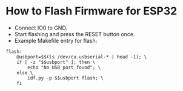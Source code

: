 # How to Flash Firmware for ESP32
- Connect IO0 to GND.
- Start flashing and press the RESET button once.
- Example Makefile entry for flash:
```
flash:
	@usbport=$$(ls /dev/cu.usbserial-* | head -1); \
	if [ -z "$$usbport" ]; then \
		echo "No USB port found"; \
	else \
		idf.py -p $$usbport flash; \
	fi
```